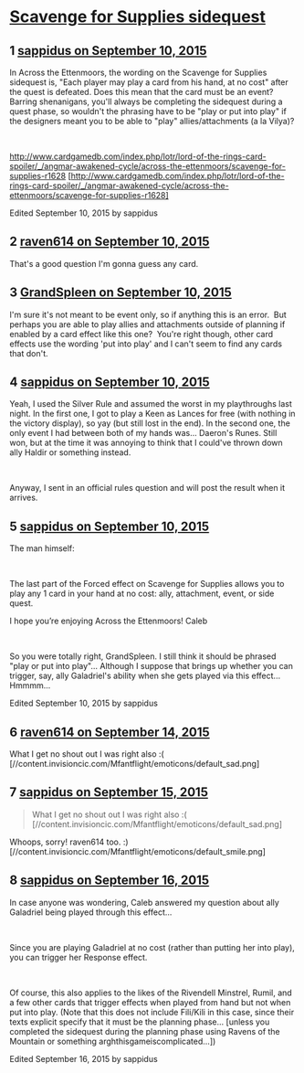 # [Scavenge for Supplies sidequest](https://community.fantasyflightgames.com/topic/187848-scavenge-for-supplies-sidequest/)

## 1 [sappidus on September 10, 2015](https://community.fantasyflightgames.com/topic/187848-scavenge-for-supplies-sidequest/?do=findComment&comment=1784879)

In Across the Ettenmoors, the wording on the Scavenge for Supplies sidequest is, "Each player may play a card from his hand, at no cost" after the quest is defeated. Does this mean that the card must be an event? Barring shenanigans, you'll always be completing the sidequest during a quest phase, so wouldn't the phrasing have to be "play or put into play" if the designers meant you to be able to "play" allies/attachments (a la Vilya)?

 

http://www.cardgamedb.com/index.php/lotr/lord-of-the-rings-card-spoiler/_/angmar-awakened-cycle/across-the-ettenmoors/scavenge-for-supplies-r1628 [http://www.cardgamedb.com/index.php/lotr/lord-of-the-rings-card-spoiler/_/angmar-awakened-cycle/across-the-ettenmoors/scavenge-for-supplies-r1628]

Edited September 10, 2015 by sappidus

## 2 [raven614 on September 10, 2015](https://community.fantasyflightgames.com/topic/187848-scavenge-for-supplies-sidequest/?do=findComment&comment=1785641)

That's a good question I'm gonna guess any card.

## 3 [GrandSpleen on September 10, 2015](https://community.fantasyflightgames.com/topic/187848-scavenge-for-supplies-sidequest/?do=findComment&comment=1785997)

I'm sure it's not meant to be event only, so if anything this is an error.  But perhaps you are able to play allies and attachments outside of planning if enabled by a card effect like this one?  You're right though, other card effects use the wording 'put into play' and I can't seem to find any cards that don't.

## 4 [sappidus on September 10, 2015](https://community.fantasyflightgames.com/topic/187848-scavenge-for-supplies-sidequest/?do=findComment&comment=1786164)

Yeah, I used the Silver Rule and assumed the worst in my playthroughs last night. In the first one, I got to play a Keen as Lances for free (with nothing in the victory display), so yay (but still lost in the end). In the second one, the only event I had between both of my hands was... Daeron's Runes. Still won, but at the time it was annoying to think that I could've thrown down ally Haldir or something instead.

 

Anyway, I sent in an official rules question and will post the result when it arrives.

## 5 [sappidus on September 10, 2015](https://community.fantasyflightgames.com/topic/187848-scavenge-for-supplies-sidequest/?do=findComment&comment=1786313)

The man himself:

 

The last part of the Forced effect on Scavenge for Supplies allows you to play any 1 card in your hand at no cost: ally, attachment, event, or side quest.

I hope you’re enjoying Across the Ettenmoors!
Caleb

 

So you were totally right, GrandSpleen. I still think it should be phrased "play or put into play"... Although I suppose that brings up whether you can trigger, say, ally Galadriel's ability when she gets played via this effect... Hmmmm...

Edited September 10, 2015 by sappidus

## 6 [raven614 on September 14, 2015](https://community.fantasyflightgames.com/topic/187848-scavenge-for-supplies-sidequest/?do=findComment&comment=1794146)

What I get no shout out I was right also :( [//content.invisioncic.com/Mfantflight/emoticons/default_sad.png]

## 7 [sappidus on September 15, 2015](https://community.fantasyflightgames.com/topic/187848-scavenge-for-supplies-sidequest/?do=findComment&comment=1795423)

> What I get no shout out I was right also :( [//content.invisioncic.com/Mfantflight/emoticons/default_sad.png]

Whoops, sorry! raven614 too. :) [//content.invisioncic.com/Mfantflight/emoticons/default_smile.png]

## 8 [sappidus on September 16, 2015](https://community.fantasyflightgames.com/topic/187848-scavenge-for-supplies-sidequest/?do=findComment&comment=1799511)

In case anyone was wondering, Caleb answered my question about ally Galadriel being played through this effect...

 

Since you are playing Galadriel at no cost (rather than putting her into play), you can trigger her Response effect.

 

Of course, this also applies to the likes of the Rivendell Minstrel, Rumil, and a few other cards that trigger effects when played from hand but not when put into play. (Note that this does not include Fili/Kili in this case, since their texts explicit specify that it must be the planning phase... [unless you completed the sidequest during the planning phase using Ravens of the Mountain or something arghthisgameiscomplicated...])

Edited September 16, 2015 by sappidus

